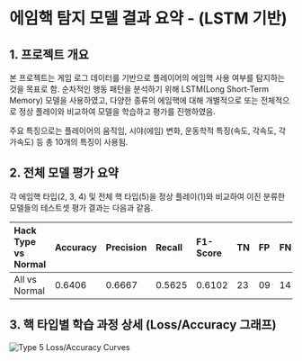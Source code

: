 # 에임핵 탐지 모델 결과 요약 - (LSTM 기반)

## 1. 프로젝트 개요

본 프로젝트는 게임 로그 데이터를 기반으로 플레이어의 에임핵 사용 여부를 탐지하는 것을 목표로 함. 순차적인 행동 패턴을 분석하기 위해 LSTM(Long Short-Term Memory) 모델을 사용하였고, 다양한 종류의 에임핵에 대해 개별적으로 또는 전체적으로 정상 플레이와 비교하여 모델을 학습하고 평가를 진행하였음.

주요 특징으로는 플레이어의 움직임, 시야(에임) 변화, 운동학적 특징(속도, 각속도, 각가속도) 등 총 10개의 특징이 사용됨.

## 2. 전체 모델 평가 요약

각 에임핵 타입(2, 3, 4) 및 전체 핵 타입(5)을 정상 플레이(1)와 비교하여 이진 분류한 모델들의 테스트셋 평가 결과는 다음과 같음.

| Hack Type vs Normal | Accuracy | Precision | Recall | F1-Score | TN | FP | FN | TP | Best Val Loss | Best Val Accuracy |
| :-------------------- | :------- | :-------- | :----- | :------- | :- | :- | :- | :- | :------------ | :---------------- |
| All vs Normal| 0.6406   | 0.6667    | 0.5625 | 0.6102   | 23 | 09 | 14 | 18  | 0.6005        | 0.7451            |

## 3. 핵 타입별 학습 과정 상세 (Loss/Accuracy 그래프)

![Type 5 Loss/Accuracy Curves](https://github.com/user-attachments/assets/944959f1-1abb-4e9a-81ff-d0400d81f6cc)

